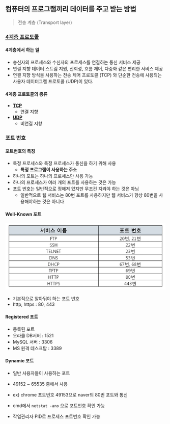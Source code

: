 ## 컴퓨터의 프로그램끼리 데이터를 주고 받는 방법

> 전송 계층 (Transport layer)

### [4계층 프로토콜](https://youtu.be/tG0ldt4sBzY?list=PL0d8NnikouEWcF1jJueLdjRIC4HsUlULi)

#### 4계층에서 하는 일

- 송신자의 프로세스와 수신자의 프로세스를 연결하는 통신 서비스 제공
- 연결 지향 데이터 스트림 지원, 신뢰성, 흐름 제어, 다중화 같은 편리한 서비스 제공
- 연결 지향 방식을 사용하는 전송 제어 프로토콜 (TCP) 와 단순한 전송에 사용되는 사용자 데이터그램 프로토콜 (UDP)이 있다.

#### 4계층 프로토콜의 종류

- **[TCP](./9장-TCP-연결지향형.md)**
  - 연결 지향
- **[UDP](./8장-UDP-비연결지향형.md)**
  - 비연결 지향



### 포트 번호

#### 포트번호의 특징

- 특정 프로세스와 특정 프로세스가 통신을 하기 위해 사용
  - **특정 프로그램이 사용하는 주소**
- 하나의 포트는 하나의 프로세스만 사용 가능
- 하나의 프로세스가 여러 개의 포트를 사용하는 것은 가능
- 포트 번호는 일반적으로 정해져 있지만 무조건 지켜야 하는 것은 아님
  - 일반적으로 웹 서비스는 80번 포트를 사용하지만 웹 서비스가 항상 80번을 사용해야하는 것은 아니다



#### Well-Known 포트

![well-known](7장-전송계층-및-포트.assets/well-known.png)

- 기본적으로 알아둬야 하는 포트 번호
- http, https : 80, 443



#### Registered 포트

- 등록된 포트
- 오라클 DB서버 : 1521
- MySQL 서버 : 3306
- MS 원격 데스크탑 : 3389



#### Dynamic 포트

- 일반 사용자들이 사용하는 포트
- 49152 ~ 65535 중에서 사용
- ex) chrome 포트번호 49153으로 naver의 80번 포트와 통신



- cmd에서 `netstat -ano` 으로 포트번호 확인 가능
- 작업관리자 PID로 프로세스 포트번호 확인 가능

